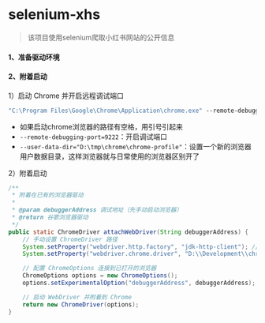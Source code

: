 # selenium-xhs

> 该项目使用selenium爬取小红书网站的公开信息

#### 1、准备驱动环境



#### 2、附着启动

1）启动 Chrome 并开启远程调试端口

```bat
"C:\Program Files\Google\Chrome\Application\chrome.exe" --remote-debugging-port=9222 --user-data-dir="D:\tmp\chrome\chrome-profile"
```

- 如果启动chrome浏览器的路径有空格，用引号引起来
- `--remote-debugging-port=9222`：开启调试端口
- `--user-data-dir="D:\tmp\chrome\chrome-profile"`：设置一个新的浏览器用户数据目录，这样浏览器就与日常使用的浏览器区别开了

2）附着启动

```java
/**
 * 附着在已有的浏览器驱动
 *
 * @param debuggerAddress 调试地址（先手动启动浏览器）
 * @return 谷歌浏览器驱动
 */
public static ChromeDriver attachWebDriver(String debuggerAddress) {
    // 手动设置 ChromeDriver 路径
    System.setProperty("webdriver.http.factory", "jdk-http-client"); // jdk-http=client
    System.setProperty("webdriver.chrome.driver", "D:\\Development\\chrome\\chromedriver-win64\\chromedriver.exe"); // chrome驱动位置

    // 配置 ChromeOptions 连接到已打开的浏览器
    ChromeOptions options = new ChromeOptions();
    options.setExperimentalOption("debuggerAddress", debuggerAddress);

    // 启动 WebDriver 并附着到 Chrome
    return new ChromeDriver(options);
}
```

